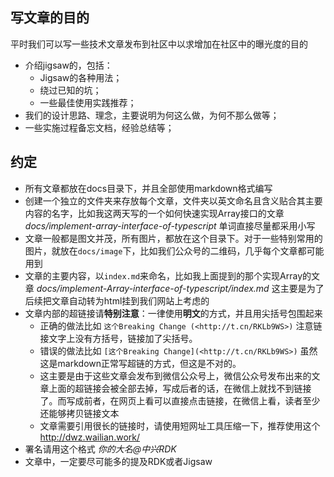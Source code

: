 ## 写文章的目的
平时我们可以写一些技术文章发布到社区中以求增加在社区中的曝光度的目的
- 介绍jigsaw的，包括：
    - Jigsaw的各种用法；
    - 绕过已知的坑；
    - 一些最佳使用实践推荐；
- 我们的设计思路、理念，主要说明为何这么做，为何不那么做等；
- 一些实施过程备忘文档，经验总结等；

## 约定
- 所有文章都放在docs目录下，并且全部使用markdown格式编写
- 创建一个独立的文件夹来存放每个文章，文件夹以英文命名且含义贴合其主要内容的名字，比如我这两天写的一个如何快速实现Array<T>接口的文章 _docs/implement-array-interface-of-typescript_ 单词直接尽量都采用小写
- 文章一般都是图文并茂，所有图片，都放在这个目录下。对于一些特别常用的图片，就放在`docs/image`下，比如我们公众号的二维码，几乎每个文章都可能用到
- 文章的主要内容，以`index.md`来命名，比如我上面提到的那个实现Array的文章 _docs/implement-Array-interface-of-typescript/index.md_ 这主要是为了后续把文章自动转为html挂到我们网站上考虑的
- 文章内部的超链接请**特别注意**：一律使用**明文**的方式，并且用尖括号包围起来
    - 正确的做法比如 `这个Breaking Change (<http://t.cn/RKLb9WS>)`  注意链接文字上没有方括号，链接加了尖括号。
    - 错误的做法比如 `[这个Breaking Change](<http://t.cn/RKLb9WS>)` 虽然这是markdown正常写超链的方式，但这是不对的。
    - 这主要是由于这些文章会发布到微信公众号上，微信公众号发布出来的文章上面的超链接会被全部去掉，写成后者的话，在微信上就找不到链接了。而写成前者，在网页上看可以直接点击链接，在微信上看，读者至少还能够拷贝链接文本
    - 文章需要引用很长的链接时，请使用短网址工具压缩一下，推荐使用这个 <http://dwz.wailian.work/>
- 署名请用这个格式 _你的大名@中兴RDK_
- 文章中，一定要尽可能多的提及RDK或者Jigsaw
